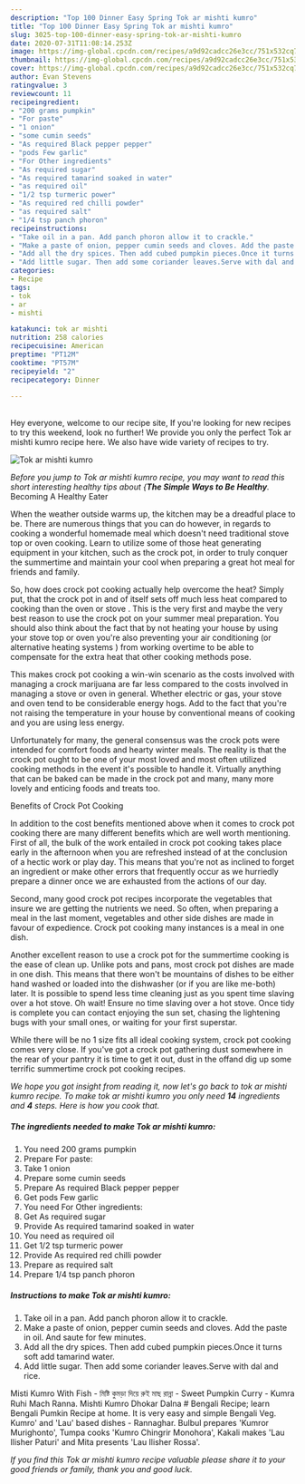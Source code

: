 ```yaml
---
description: "Top 100 Dinner Easy Spring Tok ar mishti kumro"
title: "Top 100 Dinner Easy Spring Tok ar mishti kumro"
slug: 3025-top-100-dinner-easy-spring-tok-ar-mishti-kumro
date: 2020-07-31T11:08:14.253Z
image: https://img-global.cpcdn.com/recipes/a9d92cadcc26e3cc/751x532cq70/tok-ar-mishti-kumro-recipe-main-photo.jpg
thumbnail: https://img-global.cpcdn.com/recipes/a9d92cadcc26e3cc/751x532cq70/tok-ar-mishti-kumro-recipe-main-photo.jpg
cover: https://img-global.cpcdn.com/recipes/a9d92cadcc26e3cc/751x532cq70/tok-ar-mishti-kumro-recipe-main-photo.jpg
author: Evan Stevens
ratingvalue: 3
reviewcount: 11
recipeingredient:
- "200 grams pumpkin"
- "For paste"
- "1 onion"
- "some cumin seeds"
- "As required Black pepper pepper"
- "pods Few garlic"
- "For Other ingredients"
- "As required sugar"
- "As required tamarind soaked in water"
- "as required oil"
- "1/2 tsp turmeric power"
- "As required red chilli powder"
- "as required salt"
- "1/4 tsp panch phoron"
recipeinstructions:
- "Take oil in a pan. Add panch phoron allow it to crackle."
- "Make a paste of onion, pepper cumin seeds and cloves. Add the paste in oil. And saute for few minutes."
- "Add all the dry spices. Then add cubed pumpkin pieces.Once it turns soft add tamarind water."
- "Add little sugar. Then add some coriander leaves.Serve with dal and rice."
categories:
- Recipe
tags:
- tok
- ar
- mishti

katakunci: tok ar mishti 
nutrition: 258 calories
recipecuisine: American
preptime: "PT12M"
cooktime: "PT57M"
recipeyield: "2"
recipecategory: Dinner

---
```

<br>
Hey everyone, welcome to our recipe site, If you're looking for new recipes to try this weekend, look no further! We provide you only the perfect Tok ar mishti kumro recipe here. We also have wide variety of recipes to try.
<br>


![Tok ar mishti kumro](https://img-global.cpcdn.com/recipes/a9d92cadcc26e3cc/751x532cq70/tok-ar-mishti-kumro-recipe-main-photo.jpg)

<i>Before you jump to Tok ar mishti kumro recipe, you may want to read this short interesting healthy tips about {<strong>The Simple Ways to Be Healthy</strong>.</i>
Becoming A Healthy Eater


When the weather outside warms up, the kitchen may be a dreadful place to be. There are numerous things that you can do however, in regards to cooking a wonderful homemade meal which doesn't need traditional stove top or oven cooking. Learn to utilize some of those heat generating equipment in your kitchen, such as the crock pot, in order to truly conquer the summertime and maintain your cool when preparing a great hot meal for friends and family.

So, how does crock pot cooking actually help overcome the heat? Simply put, that the crock pot in and of itself sets off much less heat compared to cooking than the oven or stove . This is the very first and maybe the very best reason to use the crock pot on your summer meal preparation. You should also think about the fact that by not heating your house by using your stove top or oven you're also preventing your air conditioning (or alternative heating systems ) from working overtime to be able to compensate for the extra heat that other cooking methods pose.

This makes crock pot cooking a win-win scenario as the costs involved with managing a crock marijuana are far less compared to the costs involved in managing a stove or oven in general. Whether electric or gas, your stove and oven tend to be considerable energy hogs. Add to the fact that you're not raising the temperature in your house by conventional means of cooking and you are using less energy.

Unfortunately for many, the general consensus was the crock pots were intended for comfort foods and hearty winter meals.  The reality is that the crock pot ought to be one of your most loved and most often utilized cooking methods in the event it's possible to handle it.  Virtually anything that can be baked can be made in the crock pot and many, many more lovely and enticing foods and treats too.

Benefits of Crock Pot Cooking

In addition to the cost benefits mentioned above when it comes to crock pot cooking there are many different benefits which are well worth mentioning. First of all, the bulk of the work entailed in crock pot cooking takes place early in the afternoon when you are refreshed instead of at the conclusion of a hectic work or play day. This means that you're not as inclined to forget an ingredient or make other errors that frequently occur as we hurriedly prepare a dinner once we are exhausted from the actions of our day.

Second, many good crock pot recipes incorporate the vegetables that insure we are getting the nutrients we need. So often, when preparing a meal in the last moment, vegetables and other side dishes are made in favour of expedience. Crock pot cooking many instances is a meal in one dish.

Another excellent reason to use a crock pot for the summertime cooking is the ease of clean up.  Unlike pots and pans, most crock pot dishes are made in one dish. This means that there won't be mountains of dishes to be either hand washed or loaded into the dishwasher (or if you are like me-both) later. It is possible to spend less time cleaning just as you spent time slaving over a hot stove. Oh wait! Ensure no time slaving over a hot stove. Once tidy is complete you can contact enjoying the sun set, chasing the lightening bugs with your small ones, or waiting for your first superstar.

While there will be no 1 size fits all ideal cooking system, crock pot cooking comes very close. If you've got a crock pot gathering dust somewhere in the rear of your pantry it is time to get it out, dust in the offand dig up some terrific summertime crock pot cooking recipes.


<i>We hope you got insight from reading it, now let's go back to tok ar mishti kumro recipe. To make tok ar mishti kumro you only need <strong>14</strong> ingredients and <strong>4</strong> steps. Here is how you cook that.
</i>

##### The ingredients needed to make Tok ar mishti kumro:

1. You need 200 grams pumpkin
1. Prepare For paste:
1. Take 1 onion
1. Prepare some cumin seeds
1. Prepare As required Black pepper pepper
1. Get pods Few garlic
1. You need For Other ingredients:
1. Get As required sugar
1. Provide As required tamarind soaked in water
1. You need as required oil
1. Get 1/2 tsp turmeric power
1. Provide As required red chilli powder
1. Prepare as required salt
1. Prepare 1/4 tsp panch phoron


##### Instructions to make Tok ar mishti kumro:

1. Take oil in a pan. Add panch phoron allow it to crackle.
1. Make a paste of onion, pepper cumin seeds and cloves. Add the paste in oil. And saute for few minutes.
1. Add all the dry spices. Then add cubed pumpkin pieces.Once it turns soft add tamarind water.
1. Add little sugar. Then add some coriander leaves.Serve with dal and rice.


Misti Kumro With Fish - মিষ্টি কুমড়া দিয়ে রুই মাছ রান্না - Sweet Pumpkin Curry - Kumra Ruhi Mach Ranna. Mishti Kumro Dhokar Dalna # Bengali Recipe; learn Bengali Pumkin Recipe at home. It is very easy and simple Bengali Veg. Kumro&#39; and &#39;Lau&#39; based dishes - Rannaghar. Bulbul prepares &#39;Kumror Murighonto&#39;, Tumpa cooks &#39;Kumro Chingrir Monohora&#39;, Kakali makes &#39;Lau Ilisher Paturi&#39; and Mita presents &#39;Lau Ilisher Rossa&#39;. 

<i>If you find this Tok ar mishti kumro recipe valuable please share it to your good friends or family, thank you and good luck.</i>

